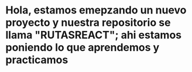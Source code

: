 <h1>Hola, estamos emepzando un nuevo proyecto y nuestra repositorio se llama "RUTASREACT"; ahi estamos poniendo lo que aprendemos y practicamos</h1>
